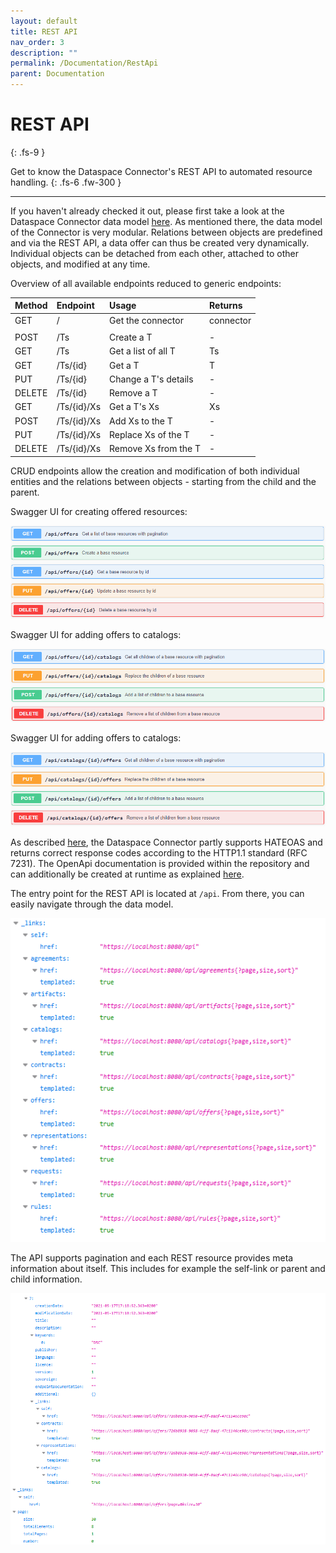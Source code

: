 ```yaml
---
layout: default
title: REST API
nav_order: 3
description: ""
permalink: /Documentation/RestApi
parent: Documentation
---
```


# REST API
{: .fs-9 }

Get to know the Dataspace Connector's REST API to automated resource handling.
{: .fs-6 .fw-300 }

---

If you haven't already checked it out, please first take a look at the Dataspace Connector data 
model [here](data-model.md). As mentioned there, the data model of the Connector is very modular. 
Relations between objects are predefined and via the REST API, a data offer can thus be created very 
dynamically. Individual objects can be detached from each other, attached to other objects, and 
modified at any time. 

Overview of all available endpoints reduced to generic endpoints:

| Method | Endpoint | Usage | Returns  |
| :----- | :------------- | :-------------| :-----|
| GET | / | Get the connector | connector |
| |
| POST | /Ts | Create a T | - |
| GET | /Ts | Get a list of all T | Ts |
| GET | /Ts/{​​​​id}​​​​ | Get a T | T |
| PUT | /Ts/{​​​​id}​​​​ | Change a T's details | - |
| DELETE | /Ts/{​​​​id}​​​​ | Remove a T | - |
| GET | /Ts/{​​​​id}​​​​/Xs | Get a T's Xs | Xs |
| POST | /Ts/{​​​​id}​​​​/Xs | Add Xs to the T | - |
| PUT | /Ts/{​​​​id}​​​​/Xs | Replace Xs of the T | - |
| DELETE | /Ts/{​​​​id}​​​​/Xs | Remove Xs from the T | - |

CRUD endpoints allow the creation and modification of both individual entities and the relations 
between objects - starting from the child and the parent.

Swagger UI for creating offered resources:

![Swagger API Offers](../../assets/images/swagger_offer.png)

Swagger UI for adding offers to catalogs:

![Swagger API Offers to Catalogs](../../assets/images/swagger_offer_catalogs.png)

Swagger UI for adding offers to catalogs:

![Swagger API Catalog to Offers](../../assets/images/swagger_catalogs_offer.png)

As described [here](../features.md), the Dataspace Connector partly supports HATEOAS and 
returns correct response codes according to the HTTP1.1 standard (RFC 7231). The OpenApi 
documentation is provided within the repository and can additionally be created at runtime as 
explained [here](../deployment/build.md#maven).

The entry point for the REST API is located at `/api`. From there, you can easily navigate through 
the data model. 

![REST API](../../assets/images/rest_api.png)

The API supports pagination and each REST resource provides meta information about 
itself. This includes for example the self-link or parent and child information.

![REST Example Offer](../../assets/images/rest_offer.png)
